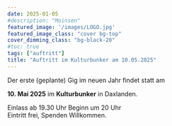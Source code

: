 ```yaml
---
date: 2025-01-05
#description: "Moinsen"
featured_image: '/images/LOGO.jpg'
featured_image_class: "cover bg-top"
cover_dimming_class: "bg-black-20"
#toc: true
tags: ["auftritt"]
title: "Auftritt im Kulturbunker am 10.05.2025"
---
```


Der erste (geplante) Gig im neuen Jahr findet statt am

**10. Mai 2025** im **Kulturbunker** in Daxlanden.

Einlass ab 19.30 Uhr Beginn um 20 Uhr   
Eintritt frei, Spenden Willkommen. 

